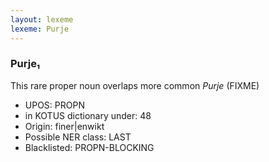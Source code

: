 ```yaml
---
layout: lexeme
lexeme: Purje
---
```


###  Purje₁

This rare proper noun overlaps more common *Purje* (FIXME)
* UPOS:  PROPN
* in KOTUS dictionary under:  48
* Origin:  finer|enwikt
* Possible NER class:  LAST
* Blacklisted:  PROPN-BLOCKING

